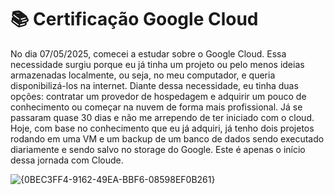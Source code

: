# 📚 Certificação Google Cloud
No dia 07/05/2025, comecei a estudar sobre o Google Cloud. Essa necessidade surgiu porque eu já tinha um projeto ou pelo menos ideias armazenadas localmente, ou seja, no meu computador, e queria disponibilizá-los na internet. Diante dessa necessidade, eu tinha duas opções: contratar um provedor de hospedagem e adquirir um pouco de conhecimento ou começar na nuvem de forma mais profissional. Já se passaram quase 30 dias e não me arrependo de ter iniciado com o cloud. Hoje, com base no conhecimento que eu já adquiri, já tenho dois projetos rodando em uma VM e um backup de um banco de dados  sendo executado diariamente e sendo salvo no storage do Google. Este é apenas o início dessa jornada com Cloude.

![{0BEC3FF4-9162-49EA-BBF6-08598EF0B261}](https://github.com/user-attachments/assets/a3cf59f2-3ad6-4f30-aa38-5c610427ecc3)


